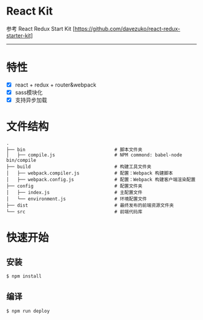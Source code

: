 # React Kit

参考 React Redux Start Kit [https://github.com/davezuko/react-redux-starter-kit]

---

# 特性

- [x] react + redux + router&webpack
- [x] sass模块化
- [x] 支持异步加载

# 文件结构

```
.
├── bin                                 # 脚本文件夹
│   ├── compile.js                      # NPM commond: babel-node bin/compile
├── build                               # 构建工具文件夹
│   ├── webpack.compiler.js             # 配置：Webpack 构建脚本
│   ├── webpack.config.js               # 配置：Webpack 构建客户端渲染配置
├── config                              # 配置文件夹
│   ├── index.js                        # 主配置文件
│   └── environment.js                  # 环境配置文件
├── dist                                # 最终发布的前端资源文件夹
└── src                                 # 前端代码库
```

# 快速开始

## 安装

````bash
$ npm install
````

## 编译

````bash
$ npm run deploy